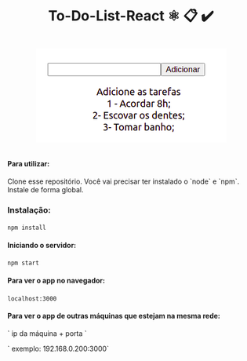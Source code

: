 <h1 align="center">   To-Do-List-React ⚛️ 📋 ✔️  <h1> 
  

<p align="center">
  <img src="img.png">
</p>



#### Para utilizar:  

<p>Clone esse repositório. Você vai precisar ter instalado o `node` e `npm`. Instale de forma global. </p>


<h3>Instalação: </h3>

`npm install`  

<h4>Iniciando o servidor: </h4>

`npm start`  

<h4>Para ver o app no navegador: </h4>

`localhost:3000`  

<h4>Para ver o app de outras máquinas que estejam na mesma rede: </h4>

<p>` ip da máquina + porta ` </p>
<p>` exemplo: 192.168.0.200:3000` </p>
